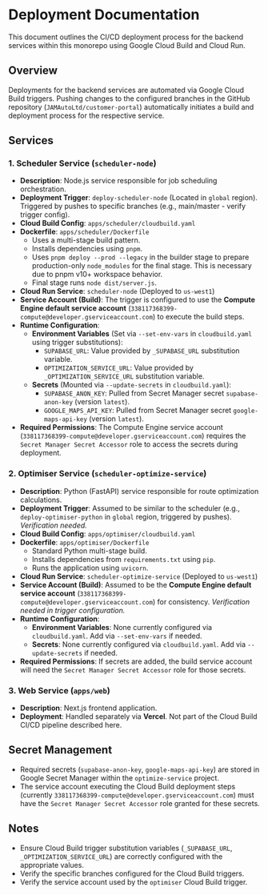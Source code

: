 # Deployment Documentation

This document outlines the CI/CD deployment process for the backend services within this monorepo using Google Cloud Build and Cloud Run.

## Overview

Deployments for the backend services are automated via Google Cloud Build triggers. Pushing changes to the configured branches in the GitHub repository (`JAMAutoLtd/customer-portal`) automatically initiates a build and deployment process for the respective service.

## Services

### 1. Scheduler Service (`scheduler-node`)

-   **Description**: Node.js service responsible for job scheduling orchestration.
-   **Deployment Trigger**: `deploy-scheduler-node` (Located in `global` region). Triggered by pushes to specific branches (e.g., main/master - verify trigger config).
-   **Cloud Build Config**: `apps/scheduler/cloudbuild.yaml`
-   **Dockerfile**: `apps/scheduler/Dockerfile`
    -   Uses a multi-stage build pattern.
    -   Installs dependencies using `pnpm`.
    -   Uses `pnpm deploy --prod --legacy` in the builder stage to prepare production-only `node_modules` for the final stage. This is necessary due to pnpm v10+ workspace behavior.
    -   Final stage runs `node dist/server.js`.
-   **Cloud Run Service**: `scheduler-node` (Deployed to `us-west1`)
-   **Service Account (Build)**: The trigger is configured to use the **Compute Engine default service account** (`338117368399-compute@developer.gserviceaccount.com`) to execute the build steps.
-   **Runtime Configuration**:
    -   **Environment Variables** (Set via `--set-env-vars` in `cloudbuild.yaml` using trigger substitutions):
        -   `SUPABASE_URL`: Value provided by `_SUPABASE_URL` substitution variable.
        -   `OPTIMIZATION_SERVICE_URL`: Value provided by `_OPTIMIZATION_SERVICE_URL` substitution variable.
    -   **Secrets** (Mounted via `--update-secrets` in `cloudbuild.yaml`):
        -   `SUPABASE_ANON_KEY`: Pulled from Secret Manager secret `supabase-anon-key` (version `latest`).
        -   `GOOGLE_MAPS_API_KEY`: Pulled from Secret Manager secret `google-maps-api-key` (version `latest`).
-   **Required Permissions**: The Compute Engine service account (`338117368399-compute@developer.gserviceaccount.com`) requires the `Secret Manager Secret Accessor` role to access the secrets during deployment.

### 2. Optimiser Service (`scheduler-optimize-service`)

-   **Description**: Python (FastAPI) service responsible for route optimization calculations.
-   **Deployment Trigger**: Assumed to be similar to the scheduler (e.g., `deploy-optimiser-python` in `global` region, triggered by pushes). *Verification needed.*
-   **Cloud Build Config**: `apps/optimiser/cloudbuild.yaml`
-   **Dockerfile**: `apps/optimiser/Dockerfile`
    -   Standard Python multi-stage build.
    -   Installs dependencies from `requirements.txt` using `pip`.
    -   Runs the application using `uvicorn`.
-   **Cloud Run Service**: `scheduler-optimize-service` (Deployed to `us-west1`)
-   **Service Account (Build)**: Assumed to be the **Compute Engine default service account** (`338117368399-compute@developer.gserviceaccount.com`) for consistency. *Verification needed in trigger configuration.*
-   **Runtime Configuration**:
    -   **Environment Variables**: None currently configured via `cloudbuild.yaml`. Add via `--set-env-vars` if needed.
    -   **Secrets**: None currently configured via `cloudbuild.yaml`. Add via `--update-secrets` if needed.
-   **Required Permissions**: If secrets are added, the build service account will need the `Secret Manager Secret Accessor` role for those secrets.

### 3. Web Service (`apps/web`)

-   **Description**: Next.js frontend application.
-   **Deployment**: Handled separately via **Vercel**. Not part of the Cloud Build CI/CD pipeline described here.

## Secret Management

-   Required secrets (`supabase-anon-key`, `google-maps-api-key`) are stored in Google Secret Manager within the `optimize-service` project.
-   The service account executing the Cloud Build deployment steps (currently `338117368399-compute@developer.gserviceaccount.com`) must have the `Secret Manager Secret Accessor` role granted for these secrets.

## Notes

-   Ensure Cloud Build trigger substitution variables (`_SUPABASE_URL`, `_OPTIMIZATION_SERVICE_URL`) are correctly configured with the appropriate values.
-   Verify the specific branches configured for the Cloud Build triggers.
-   Verify the service account used by the `optimiser` Cloud Build trigger. 